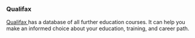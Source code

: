 ###  **Qualifax**

[ Qualifax ](http://www.qualifax.ie/) has a database of all further education
courses. It can help you make an informed choice about your education,
training, and career path.
